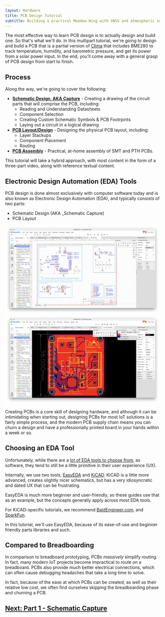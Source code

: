 ```yaml
---
layout: Hardware
title: PCB Design Tutorial
subtitle: Building a practical Meadow Wing with GNSS and atmospheric sensors.
---
```


The most effective way to learn PCB design is to actually design and build one. So that's what we'll do. In this multipart tutorial, we're going to design and build a PCB that is a partial version of [Clima](https://store.wildernesslabs.co/collections/frontpage/products/clima-weather-station-kit) that includes  BME280 to track temperature, humidity, and barometric pressure, and get its power from a solar power input. In the end, you'll come away with a general grasp of PCB design from start to finish.

## Process

Along the way, we're going to cover the following:

 * **[Schematic Design, AKA Capture](Schematic_Design)** - Creating a drawing of the circuit parts that will comprise the PCB, including:
   * Reading and Understanding Datasheets
   * Component Selection
   * Creating Custom Schematic Symbols & PCB Footrpints
   * Laying out a circuit in a logical drawing
 * **[PCB Layout/Design](PCB_Layout)** - Designing the physical PCB layout, including:
   * Layer Stackups
   * Component Placement
   * Routing
 * **[PCB Assembly](PCB_Assembly)** - Practical, at-home assembly of SMT and PTH PCBs.

This tutorial will take a hybrid approach, with most content in the form of a three-part video, along with reference textual content.

## Electronic Design Automation (EDA) Tools

PCB design is done almost exclusively with computer software today and is also known as Electronic Design Automation (EDA), and typically consists of two parts:

* Schematic Design (AKA _Schematic Capture)
* PCB Layout

<!-- TODO: take the images below and make a side by side (crop them): -->

![](../../Schematic_Design.png)
![](../../PCB_Design.png)

Creating PCBs is a core skill of designing hardware, and although it can be intimidating when starting out, designing PCBs for most IoT solutions is a fairly simple process, and the modern PCB supply chain means you can churn a design and have a professionally printed board in your hands within a week or so.

## Choosing an EDA Tool

Unfortunately, while there are a [lot of EDA tools to choose from](https://en.wikipedia.org/wiki/Comparison_of_EDA_software), as software, they tend to still be a little primitive in their user experience (UX).

Internally, we use two tools; [EasyEDA](https://easyeda.com/) and [KiCAD](https://kicad.org/). KiCAD is a little more advanced, creates slightly nicer schematics, but has a very idiosyncratic and dated UX that can be frustrating.

EasyEDA is much more beginner and user-friendly, so these guides use that as an example, but the concepts generally apply across most EDA tools.

For KiCAD-specific tutorials, we recommend [BaldEngineer.com](https://www.baldengineer.com/?s=kicad&submit=Search), and [SparkFun](https://learn.sparkfun.com/tutorials/beginners-guide-to-kicad).

In this tutorial, we'll use EasyEDA, because of its ease-of-use and beginner friendly parts libraries and such.

## Compared to Breadboarding

In comparison to breadboard prototyping, PCBs _massively_ simplify routing. In fact, many modern IoT projects become impractical to route on a breadboard. PCBs also provide much better electrical connections, which can often cause debugging headaches that take a long time to solve.

In fact, because of the ease at which PCBs can be created, as well as their relative low cost, we often find ourselves skipping the breadboarding phase and churning a PCB.

## [Next: Part 1 - Schematic Capture](Schematic_Design)

